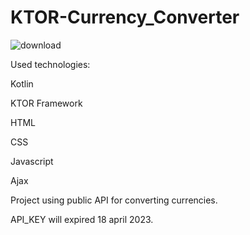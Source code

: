 # KTOR-Currency_Converter

![download](https://user-images.githubusercontent.com/29164777/232244883-f8ad6999-a8de-471d-bade-4800fc5f8b85.svg)

Used technologies:

Kotlin

KTOR Framework

HTML

CSS

Javascript

Ajax

Project using public API for converting currencies.

API_KEY will expired 18 april 2023.
